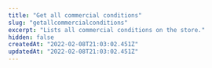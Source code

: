 ```yaml
---
title: "Get all commercial conditions"
slug: "getallcommercialconditions"
excerpt: "Lists all commercial conditions on the store."
hidden: false
createdAt: "2022-02-08T21:03:02.451Z"
updatedAt: "2022-02-08T21:03:02.451Z"
---
```

